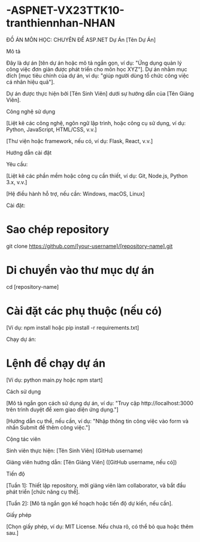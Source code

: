 # -ASPNET-VX23TTK10-tranthiennhan-NHAN
ĐỒ ÁN MÔN HỌC: CHUYÊN ĐỀ ASP.NET
Dự Án [Tên Dự Án]

Mô tả

Đây là dự án [tên dự án hoặc mô tả ngắn gọn, ví dụ: "Ứng dụng quản lý công việc đơn giản được phát triển cho môn học XYZ"]. Dự án nhằm mục đích [mục tiêu chính của dự án, ví dụ: "giúp người dùng tổ chức công việc cá nhân hiệu quả"].

Dự án được thực hiện bởi [Tên Sinh Viên] dưới sự hướng dẫn của [Tên Giảng Viên].

Công nghệ sử dụng





[Liệt kê các công nghệ, ngôn ngữ lập trình, hoặc công cụ sử dụng, ví dụ: Python, JavaScript, HTML/CSS, v.v.]



[Thư viện hoặc framework, nếu có, ví dụ: Flask, React, v.v.]

Hướng dẫn cài đặt





Yêu cầu:





[Liệt kê các phần mềm hoặc công cụ cần thiết, ví dụ: Git, Node.js, Python 3.x, v.v.]



[Hệ điều hành hỗ trợ, nếu cần: Windows, macOS, Linux]



Cài đặt:

# Sao chép repository
git clone https://github.com/[your-username]/[repository-name].git

# Di chuyển vào thư mục dự án
cd [repository-name]

# Cài đặt các phụ thuộc (nếu có)
[Ví dụ: npm install hoặc pip install -r requirements.txt]



Chạy dự án:

# Lệnh để chạy dự án
[Ví dụ: python main.py hoặc npm start]

Cách sử dụng





[Mô tả ngắn gọn cách sử dụng dự án, ví dụ: "Truy cập http://localhost:3000 trên trình duyệt để xem giao diện ứng dụng."]



[Hướng dẫn cụ thể, nếu cần, ví dụ: "Nhập thông tin công việc vào form và nhấn Submit để thêm công việc."]

Cộng tác viên





Sinh viên thực hiện: [Tên Sinh Viên] (GitHub username)



Giảng viên hướng dẫn: [Tên Giảng Viên] ([GitHub username, nếu có])

Tiến độ





[Tuần 1]: Thiết lập repository, mời giảng viên làm collaborator, và bắt đầu phát triển [chức năng cụ thể].



[Tuần 2]: [Mô tả ngắn gọn kế hoạch hoặc tiến độ dự kiến, nếu cần].

Giấy phép

[Chọn giấy phép, ví dụ: MIT License. Nếu chưa rõ, có thể bỏ qua hoặc thêm sau.]
